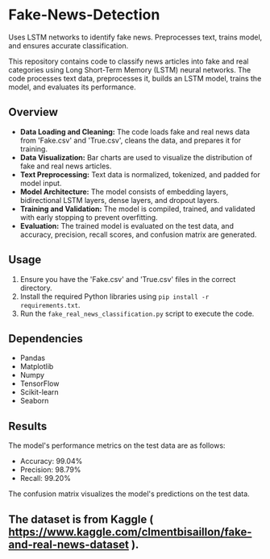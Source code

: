 # Fake-News-Detection
Uses LSTM networks to identify fake news. Preprocesses text, trains model, and ensures accurate classification.

This repository contains code to classify news articles into fake and real categories using Long Short-Term Memory (LSTM) neural networks. The code processes text data, preprocesses it, builds an LSTM model, trains the model, and evaluates its performance.

## Overview

- **Data Loading and Cleaning:** The code loads fake and real news data from 'Fake.csv' and 'True.csv', cleans the data, and prepares it for training.
- **Data Visualization:** Bar charts are used to visualize the distribution of fake and real news articles.
- **Text Preprocessing:** Text data is normalized, tokenized, and padded for model input.
- **Model Architecture:** The model consists of embedding layers, bidirectional LSTM layers, dense layers, and dropout layers.
- **Training and Validation:** The model is compiled, trained, and validated with early stopping to prevent overfitting.
- **Evaluation:** The trained model is evaluated on the test data, and accuracy, precision, recall scores, and confusion matrix are generated.

## Usage

1. Ensure you have the 'Fake.csv' and 'True.csv' files in the correct directory.
2. Install the required Python libraries using `pip install -r requirements.txt`.
3. Run the `fake_real_news_classification.py` script to execute the code.

## Dependencies

- Pandas
- Matplotlib
- Numpy
- TensorFlow
- Scikit-learn
- Seaborn

## Results

The model's performance metrics on the test data are as follows:
- Accuracy: 99.04%
- Precision: 98.79%
- Recall: 99.20%

The confusion matrix visualizes the model's predictions on the test data.


## The dataset is from Kaggle ( https://www.kaggle.com/clmentbisaillon/fake-and-real-news-dataset ).
